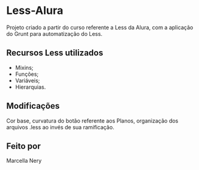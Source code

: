 # Less-Alura

Projeto criado a partir do curso referente a Less da Alura, com a aplicação do Grunt para automatização do Less.

## Recursos Less utilizados

- Mixins;
- Funções;
- Variáveis;
- Hierarquias.

## Modificações

Cor base, curvatura do botão referente aos Planos, organização dos arquivos .less ao invés de sua ramificação.

## Feito por

Marcella Nery
